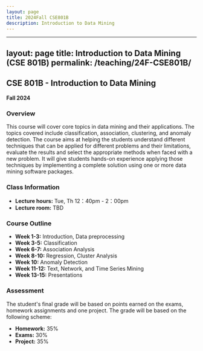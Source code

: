 ```yaml
---
layout: page
title: 2024Fall CSE801B
description: Introduction to Data Mining
---
```


---
layout: page
title: Introduction to Data Mining (CSE 801B)
permalink: /teaching/24F-CSE801B/
---

## CSE 801B - Introduction to Data Mining
**Fall 2024**

### Overview
This course will cover core topics in data mining and their applications. The topics covered include classification, association, clustering, and anomaly detection. The course aims at helping the students understand different techniques that can be applied for different problems and their limitations, evaluate the results and select the appropriate methods when faced with a new problem. It will give students hands-on experience applying those techniques by implementing a complete solution using one or more data mining software packages.

### Class Information
- **Lecture hours:** Tue, Th 12：40pm - 2：00pm
- **Lecture room:** TBD

### Course Outline
- **Week 1-3:** Introduction, Data preprocessing
- **Week 3-5:** Classification
- **Week 6-7:** Association Analysis
- **Week 8-10:** Regression, Cluster Analysis
- **Week 10:** Anomaly Detection
- **Week 11-12:** Text, Network, and Time Series Mining
- **Week 13-15:** Presentations

### Assessment
The student's final grade will be based on points earned on the exams, homework assignments and one project. The grade will be based on the following scheme:
- **Homework:** 35%
- **Exams:** 30%
- **Project:** 35%

